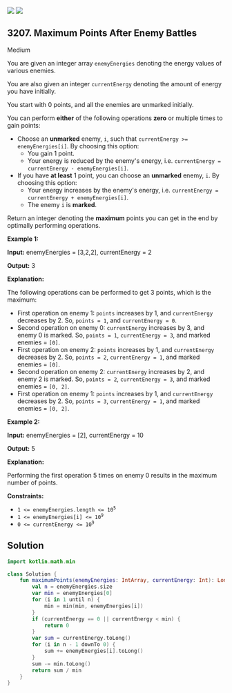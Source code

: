 [![](https://img.shields.io/github/stars/javadev/LeetCode-in-Kotlin?label=Stars&style=flat-square)](https://github.com/javadev/LeetCode-in-Kotlin)
[![](https://img.shields.io/github/forks/javadev/LeetCode-in-Kotlin?label=Fork%20me%20on%20GitHub%20&style=flat-square)](https://github.com/javadev/LeetCode-in-Kotlin/fork)

## 3207\. Maximum Points After Enemy Battles

Medium

You are given an integer array `enemyEnergies` denoting the energy values of various enemies.

You are also given an integer `currentEnergy` denoting the amount of energy you have initially.

You start with 0 points, and all the enemies are unmarked initially.

You can perform **either** of the following operations **zero** or multiple times to gain points:

*   Choose an **unmarked** enemy, `i`, such that `currentEnergy >= enemyEnergies[i]`. By choosing this option:
    *   You gain 1 point.
    *   Your energy is reduced by the enemy's energy, i.e. `currentEnergy = currentEnergy - enemyEnergies[i]`.
*   If you have **at least** 1 point, you can choose an **unmarked** enemy, `i`. By choosing this option:
    *   Your energy increases by the enemy's energy, i.e. `currentEnergy = currentEnergy + enemyEnergies[i]`.
    *   The enemy `i` is **marked**.

Return an integer denoting the **maximum** points you can get in the end by optimally performing operations.

**Example 1:**

**Input:** enemyEnergies = [3,2,2], currentEnergy = 2

**Output:** 3

**Explanation:**

The following operations can be performed to get 3 points, which is the maximum:

*   First operation on enemy 1: `points` increases by 1, and `currentEnergy` decreases by 2. So, `points = 1`, and `currentEnergy = 0`.
*   Second operation on enemy 0: `currentEnergy` increases by 3, and enemy 0 is marked. So, `points = 1`, `currentEnergy = 3`, and marked enemies = `[0]`.
*   First operation on enemy 2: `points` increases by 1, and `currentEnergy` decreases by 2. So, `points = 2`, `currentEnergy = 1`, and marked enemies = `[0]`.
*   Second operation on enemy 2: `currentEnergy` increases by 2, and enemy 2 is marked. So, `points = 2`, `currentEnergy = 3`, and marked enemies = `[0, 2]`.
*   First operation on enemy 1: `points` increases by 1, and `currentEnergy` decreases by 2. So, `points = 3`, `currentEnergy = 1`, and marked enemies = `[0, 2]`.

**Example 2:**

**Input:** enemyEnergies = [2], currentEnergy = 10

**Output:** 5

**Explanation:**

Performing the first operation 5 times on enemy 0 results in the maximum number of points.

**Constraints:**

*   <code>1 <= enemyEnergies.length <= 10<sup>5</sup></code>
*   <code>1 <= enemyEnergies[i] <= 10<sup>9</sup></code>
*   <code>0 <= currentEnergy <= 10<sup>9</sup></code>

## Solution

```kotlin
import kotlin.math.min

class Solution {
    fun maximumPoints(enemyEnergies: IntArray, currentEnergy: Int): Long {
        val n = enemyEnergies.size
        var min = enemyEnergies[0]
        for (i in 1 until n) {
            min = min(min, enemyEnergies[i])
        }
        if (currentEnergy == 0 || currentEnergy < min) {
            return 0
        }
        var sum = currentEnergy.toLong()
        for (i in n - 1 downTo 0) {
            sum += enemyEnergies[i].toLong()
        }
        sum -= min.toLong()
        return sum / min
    }
}
```